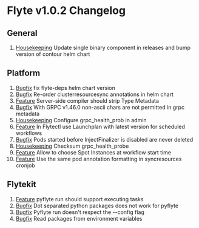 # Flyte v1.0.2 Changelog

## General
1. [Housekeeping](https://github.com/flyteorg/flyte/pull/2572) Update single binary component in releases and bump version of contour helm chart


## Platform
1. [Bugfix](https://github.com/flyteorg/flyte/pull/2539) fix flyte-deps helm chart version
1. [Bugfix](https://github.com/flyteorg/flyte/pull/2542) Re-order clusterresourcesync annotations in helm chart
1. [Feature](https://github.com/flyteorg/flyte/issues/2516) Server-side compiler should strip Type Metadata
1. [Bugfix](https://github.com/flyteorg/flyte/issues/2444) With GRPC v1.46.0 non-ascii chars are not permitted in grpc metadata
1. [Housekeeping](https://github.com/flyteorg/flyte/issues/1698) Configure grpc_health_prob in admin
1. [Feature](https://github.com/flyteorg/flyte/issues/2329) In Flytectl use Launchplan with latest version for scheduled workflows
1. [Bugfix](https://github.com/flyteorg/flyte/issues/2262) Pods started before InjectFinalizer is disabled are never deleted
1. [Housekeeping](https://github.com/flyteorg/flyte/issues/2504) Checksum grpc_health_probe
1. [Feature](https://github.com/flyteorg/flyte/issues/2284) Allow to choose Spot Instances at workflow start time
1. [Feature](https://github.com/flyteorg/flyte/pull/2439) Use the same pod annotation formatting in syncresources cronjob


## Flytekit
1. [Feature](https://github.com/flyteorg/flyte/issues/2471) pyflyte run should support executing tasks
1. [Bugfix](https://github.com/flyteorg/flyte/issues/2476) Dot separated python packages does not work for pyflyte
1. [Bugfix](https://github.com/flyteorg/flyte/issues/2474) Pyflyte run doesn't respect the --config flag
1. [Bugfix](https://github.com/flyteorg/flytekit/pull/1002) Read packages from environment variables

